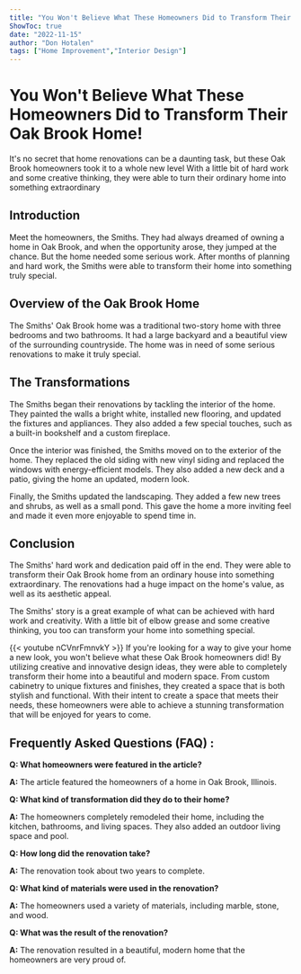 ```yaml
---
title: "You Won't Believe What These Homeowners Did to Transform Their Oak Brook Home!"
ShowToc: true 
date: "2022-11-15"
author: "Don Hotalen" 
tags: ["Home Improvement","Interior Design"]
---
```

# You Won't Believe What These Homeowners Did to Transform Their Oak Brook Home!

It's no secret that home renovations can be a daunting task, but these Oak Brook homeowners took it to a whole new level With a little bit of hard work and some creative thinking, they were able to turn their ordinary home into something extraordinary

## Introduction

Meet the homeowners, the Smiths. They had always dreamed of owning a home in Oak Brook, and when the opportunity arose, they jumped at the chance. But the home needed some serious work. After months of planning and hard work, the Smiths were able to transform their home into something truly special.

## Overview of the Oak Brook Home

The Smiths' Oak Brook home was a traditional two-story home with three bedrooms and two bathrooms. It had a large backyard and a beautiful view of the surrounding countryside. The home was in need of some serious renovations to make it truly special.

## The Transformations

The Smiths began their renovations by tackling the interior of the home. They painted the walls a bright white, installed new flooring, and updated the fixtures and appliances. They also added a few special touches, such as a built-in bookshelf and a custom fireplace.

Once the interior was finished, the Smiths moved on to the exterior of the home. They replaced the old siding with new vinyl siding and replaced the windows with energy-efficient models. They also added a new deck and a patio, giving the home an updated, modern look.

Finally, the Smiths updated the landscaping. They added a few new trees and shrubs, as well as a small pond. This gave the home a more inviting feel and made it even more enjoyable to spend time in.

## Conclusion

The Smiths' hard work and dedication paid off in the end. They were able to transform their Oak Brook home from an ordinary house into something extraordinary. The renovations had a huge impact on the home's value, as well as its aesthetic appeal.

The Smiths' story is a great example of what can be achieved with hard work and creativity. With a little bit of elbow grease and some creative thinking, you too can transform your home into something special.

{{< youtube nCVnrFmnvkY >}} 
If you're looking for a way to give your home a new look, you won't believe what these Oak Brook homeowners did! By utilizing creative and innovative design ideas, they were able to completely transform their home into a beautiful and modern space. From custom cabinetry to unique fixtures and finishes, they created a space that is both stylish and functional. With their intent to create a space that meets their needs, these homeowners were able to achieve a stunning transformation that will be enjoyed for years to come.

## Frequently Asked Questions (FAQ) :
**Q: What homeowners were featured in the article?**

**A:** The article featured the homeowners of a home in Oak Brook, Illinois.

**Q: What kind of transformation did they do to their home?**

**A:** The homeowners completely remodeled their home, including the kitchen, bathrooms, and living spaces. They also added an outdoor living space and pool. 

**Q: How long did the renovation take?**

**A:** The renovation took about two years to complete. 

**Q: What kind of materials were used in the renovation?**

**A:** The homeowners used a variety of materials, including marble, stone, and wood. 

**Q: What was the result of the renovation?**

**A:** The renovation resulted in a beautiful, modern home that the homeowners are very proud of.



